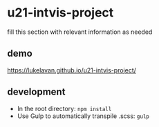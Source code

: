 # u21-intvis-project

fill this section with relevant information as needed

## demo

https://lukelavan.github.io/u21-intvis-project/

## development

* In the root directory: ```npm install```
* Use Gulp to automatically transpile .scss: ```gulp```
